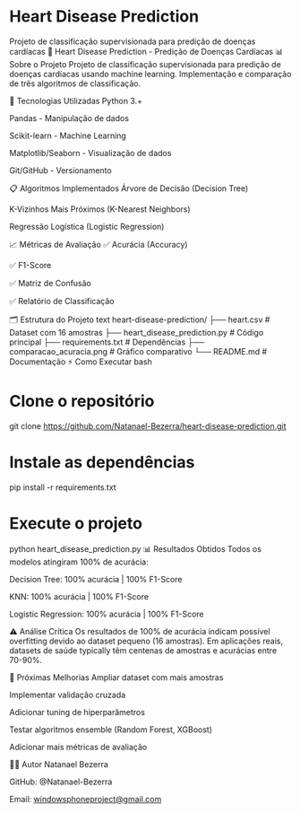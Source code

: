 ﻿# Heart Disease Prediction
Projeto de classificação supervisionada para predição de doenças cardíacas
🏥 Heart Disease Prediction - Predição de Doenças Cardíacas
📊 Sobre o Projeto
Projeto de classificação supervisionada para predição de doenças cardíacas usando machine learning. Implementação e comparação de três algoritmos de classificação.

🚀 Tecnologias Utilizadas
Python 3.+

Pandas - Manipulação de dados

Scikit-learn - Machine Learning

Matplotlib/Seaborn - Visualização de dados

Git/GitHub - Versionamento

📋 Algoritmos Implementados
Árvore de Decisão (Decision Tree)

K-Vizinhos Mais Próximos (K-Nearest Neighbors)

Regressão Logística (Logistic Regression)

📈 Métricas de Avaliação
✅ Acurácia (Accuracy)

✅ F1-Score

✅ Matriz de Confusão

✅ Relatório de Classificação

🗂️ Estrutura do Projeto
text
heart-disease-prediction/
├── heart.csv                 # Dataset com 16 amostras
├── heart_disease_prediction.py # Código principal
├── requirements.txt          # Dependências
├── comparacao_acuracia.png   # Gráfico comparativo
└── README.md                 # Documentação
⚡ Como Executar
bash
# Clone o repositório
git clone https://github.com/Natanael-Bezerra/heart-disease-prediction.git

# Instale as dependências
pip install -r requirements.txt

# Execute o projeto
python heart_disease_prediction.py
📊 Resultados Obtidos
Todos os modelos atingiram 100% de acurácia:

Decision Tree: 100% acurácia | 100% F1-Score

KNN: 100% acurácia | 100% F1-Score

Logistic Regression: 100% acurácia | 100% F1-Score

⚠️ Análise Crítica
Os resultados de 100% de acurácia indicam possível overfitting devido ao dataset pequeno (16 amostras). Em aplicações reais, datasets de saúde typically têm centenas de amostras e acurácias entre 70-90%.

🔮 Próximas Melhorias
Ampliar dataset com mais amostras

Implementar validação cruzada

Adicionar tuning de hiperparâmetros

Testar algoritmos ensemble (Random Forest, XGBoost)

Adicionar mais métricas de avaliação

👨‍💻 Autor
Natanael Bezerra

GitHub: @Natanael-Bezerra

Email: windowsphoneproject@gmail.com
